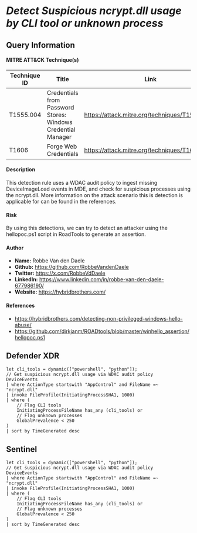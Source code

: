 # *Detect Suspicious ncrypt.dll usage by CLI tool or unknown process*

## Query Information

#### MITRE ATT&CK Technique(s)

| Technique ID | Title    | Link    |
| ---  | --- | --- |
| T1555.004 | Credentials from Password Stores: Windows Credential Manager | https://attack.mitre.org/techniques/T1555/004/ |
| T1606 | Forge Web Credentials | https://attack.mitre.org/techniques/T1606/ |

#### Description
This detection rule uses a WDAC audit policy to ingest missing DeviceImageLoad events in MDE, and check for suspicious processes using the ncrypt.dll. More information on the attack scenario this is detection is applicable for can be found in the references.

#### Risk
By using this detections, we can try to detect an attacker using the hellopoc.ps1 script in RoadTools to generate an assertion. 

#### Author <Optional>
- **Name:** Robbe Van den Daele
- **Github:** https://github.com/RobbeVandenDaele
- **Twitter:** https://x.com/RobbeVdDaele
- **LinkedIn:** https://www.linkedin.com/in/robbe-van-den-daele-677986190/
- **Website:** https://hybridbrothers.com/

#### References
- https://hybridbrothers.com/detecting-non-privileged-windows-hello-abuse/
- https://github.com/dirkjanm/ROADtools/blob/master/winhello_assertion/hellopoc.ps1

## Defender XDR
```KQL
let cli_tools = dynamic(["powershell", "python"]);
// Get suspicious ncrypt.dll usage via WDAC audit policy
DeviceEvents
| where ActionType startswith "AppControl" and FileName =~ "ncrypt.dll"
| invoke FileProfile(InitiatingProcessSHA1, 1000)
| where (
    // Flag CLI tools
    InitiatingProcessFileName has_any (cli_tools) or 
    // Flag unknown processes
    GlobalPrevalence < 250
)
| sort by TimeGenerated desc
```

## Sentinel
```KQL
let cli_tools = dynamic(["powershell", "python"]);
// Get suspicious ncrypt.dll usage via WDAC audit policy
DeviceEvents
| where ActionType startswith "AppControl" and FileName =~ "ncrypt.dll"
| invoke FileProfile(InitiatingProcessSHA1, 1000)
| where (
    // Flag CLI tools
    InitiatingProcessFileName has_any (cli_tools) or 
    // Flag unknown processes
    GlobalPrevalence < 250
)
| sort by TimeGenerated desc
```